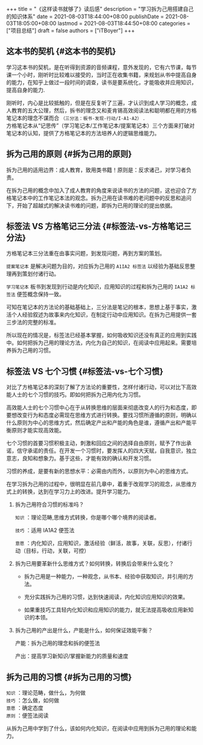 +++
title = "《这样读书就够了》读后感"
description = "学习拆为己用搭建自己的知识体系"
date = 2021-08-03T18:44:00+08:00
publishDate = 2021-08-03T18:05:00+08:00
lastmod = 2021-08-03T18:44:50+08:00
categories = ["项目总结"]
draft = false
authors = ["iTBoyer"]
+++

## 这本书的契机 {#这本书的契机}

学习这本书的契机，是在听得到资源的音频课程，意外发现的，它有六节课，每节课一个小时，刚听时比较难以接受的，当时正在收集书籍，来规划从书中提高自身的能力，在知乎上做过一段时间的调查，读书是要系统化，才能吸收并应用知识，提高自身的能力.  

刚听时，内心是比较抵触的，但是在反复听了三遍，才认识到成人学习的概念，成人教育的五大公理，然后，拆书的理念又和麦肯锡高效阅读法和聪明都在用的方格笔记本的理念不谋而合 `（三分法：板书-发现-行动/I-A1-A2）` .  
方格笔记本从“记思传”（学习笔记本/工作笔记本/提案笔记本）三个方面来打破对笔记本的认知，提供了方格笔记本的方法培养人的逻辑思维能力。  


## 拆为己用的原则 {#拆为己用的原则}

拆为己用的适用边界：成人教育，致用类书籍！原则是：反求诸己，对学习者负责。  

在拆为己用的概念中加入了成人教育的角度来说读书的方法的问题，这也迎合了方格笔记本中的工作笔记本法的观念。拆为己用在读书难的老问题中的反思和追问下，开始了超越式的解决读书难的问题，即拆为已用的理论的提出依据。  


## 标签法 VS 方格笔记三分法 {#标签法-vs-方格笔记三分法}

方格笔记本三分法重在由事实问题，到发现问题，再到方案的策划。  

`提案笔记本` 是解决问题为目的，对应拆为己用的 `A1IA2 标签法` 以经验为基础反思整理再到策划付诸行动。  

`学习笔记本` 板书到发现到行动是内化知识，应用知识的过程和拆为己用的 `IA1A2 标签法` 便签概念保持一致。  

可知在笔记本的方法论的基础基础上，三分法是笔记的根本，思想上基于事实，激活个人经验叙述为故事来内化知识，在制定行动中应用知识。在拆为己用提供一套三步法的完整的标准。  

所以现在的情况是，标签法已经基本掌握，如何吸收知识还没有真正的应用到实践中。如何把拆为己用的理论方法，内化为自己的知识，在阅读中应用起来。需要培养拆为己用的习惯。  


## 标签法 VS 七个习惯 {#标签法-vs-七个习惯}

对比了方格笔记本的深刻了解了方法论的重要性，怎样付诸行动，可以对比下高效能人士的七个习惯的技巧。即如何把拆为己用内化为习惯。  

高效能人士的七个习惯中心在于从转换思维的层面来彻底改变人的行为和态度，即要想改变行为和态度必需现在思维方式进行转换。要找习惯所遵循的原则，明确以什么原则为中心的思维方式，然后确定产出和产能的角色是谁，遵循产出和产能平衡原则才能实现高效能。  

七个习惯的首要习惯积极主动，刺激和回应之间的选择自由原则，赋予了作出承诺，信守承诺的责任。在开发一个习惯时，要发挥人的四大天赋，自我意识，独立意志，良知和想象力。基于这些，才能有效的确认和开发习惯。  

习惯的养成，是要有新的思想水平：必需由内而外，以原则为中心的思维方式。  

在学习拆为己用的过程中，很明显在前几章中，着重于改观学习的观念，从思维方式上的转换，达到在学习力上的改进。提升学习能力。  

1.  拆为己用符合习惯的标准吗？  
    
    `知识` ：理论范畴,思维方式转换，你是哪个哪个境界的阅读者。  
    
    `技巧` ：适用 IA1A2 便签法  
    
    `意愿` ：内化知识，应用知识，激活经验（鲜活，故事，关联，反思），付诸行动（目标，行动，关联，可控）
2.  拆为已用要革新什么思维方式？如何转换，转换后会带来什么变化？  
    -   拆为己用是一种能力，一种观念，从书本、经验中获取知识，并引用的方法。
    
    -   充分实践拆为己用的习惯，达到快速阅读，内化知识应用知识的效果。
    
    -   如果重技巧工具轻内化知识和应用知识的能力，就无法提高吸收应用新知识的本领。

3.  拆为己用的产出是什么，产能是什么，如何保证效能平衡？  
    
    产能：拆为己用的理念和拆的便签法  
    
    产出：提高学习新知识/掌握新能力的质量和速度


## 拆为己用的习惯 {#拆为己用的习惯}

`知识` ：理论范畴，做什么，为何做  
`技巧` ：怎么做，如何做  
`意愿` ：确定态度  
`原则` ：便签法阅读  

从拆为己用中学到了什么，该如何内化知识，在阅读中应用到拆为己用的理论和能力。
